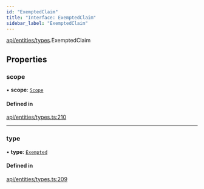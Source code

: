 ```yaml
---
id: "ExemptedClaim"
title: "Interface: ExemptedClaim"
sidebar_label: "ExemptedClaim"
---
```


[api/entities/types](../../../../../modules/API/Entities/Types/Types.md).ExemptedClaim

## Properties

### scope

• **scope**: [`Scope`](../Scope/Scope.md)

#### Defined in

[api/entities/types.ts:210](https://github.com/PolymeshAssociation/polymesh-sdk/blob/5b946f904/src/api/entities/types.ts#L210)

___

### type

• **type**: [`Exempted`](../../../../../enums/API/Entities/Types/ClaimType/ClaimType.md#exempted)

#### Defined in

[api/entities/types.ts:209](https://github.com/PolymeshAssociation/polymesh-sdk/blob/5b946f904/src/api/entities/types.ts#L209)
